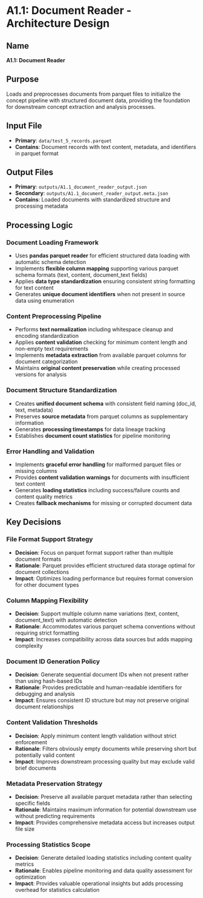 # A1.1: Document Reader - Architecture Design

## Name
**A1.1: Document Reader**

## Purpose
Loads and preprocesses documents from parquet files to initialize the concept pipeline with structured document data, providing the foundation for downstream concept extraction and analysis processes.

## Input File
- **Primary**: `data/test_5_records.parquet`
- **Contains**: Document records with text content, metadata, and identifiers in parquet format

## Output Files
- **Primary**: `outputs/A1.1_document_reader_output.json`
- **Secondary**: `outputs/A1.1_document_reader_output.meta.json`
- **Contains**: Loaded documents with standardized structure and processing metadata

## Processing Logic

### Document Loading Framework
- Uses **pandas parquet reader** for efficient structured data loading with automatic schema detection
- Implements **flexible column mapping** supporting various parquet schema formats (text, content, document_text fields)
- Applies **data type standardization** ensuring consistent string formatting for text content
- Generates **unique document identifiers** when not present in source data using enumeration

### Content Preprocessing Pipeline
- Performs **text normalization** including whitespace cleanup and encoding standardization
- Applies **content validation** checking for minimum content length and non-empty text requirements
- Implements **metadata extraction** from available parquet columns for document categorization
- Maintains **original content preservation** while creating processed versions for analysis

### Document Structure Standardization
- Creates **unified document schema** with consistent field naming (doc_id, text, metadata)
- Preserves **source metadata** from parquet columns as supplementary information
- Generates **processing timestamps** for data lineage tracking
- Establishes **document count statistics** for pipeline monitoring

### Error Handling and Validation
- Implements **graceful error handling** for malformed parquet files or missing columns
- Provides **content validation warnings** for documents with insufficient text content
- Generates **loading statistics** including success/failure counts and content quality metrics
- Creates **fallback mechanisms** for missing or corrupted document data

## Key Decisions

### File Format Support Strategy
- **Decision**: Focus on parquet format support rather than multiple document formats
- **Rationale**: Parquet provides efficient structured data storage optimal for document collections
- **Impact**: Optimizes loading performance but requires format conversion for other document types

### Column Mapping Flexibility
- **Decision**: Support multiple column name variations (text, content, document_text) with automatic detection
- **Rationale**: Accommodates various parquet schema conventions without requiring strict formatting
- **Impact**: Increases compatibility across data sources but adds mapping complexity

### Document ID Generation Policy
- **Decision**: Generate sequential document IDs when not present rather than using hash-based IDs
- **Rationale**: Provides predictable and human-readable identifiers for debugging and analysis
- **Impact**: Ensures consistent ID structure but may not preserve original document relationships

### Content Validation Thresholds
- **Decision**: Apply minimum content length validation without strict enforcement
- **Rationale**: Filters obviously empty documents while preserving short but potentially valid content
- **Impact**: Improves downstream processing quality but may exclude valid brief documents

### Metadata Preservation Strategy
- **Decision**: Preserve all available parquet metadata rather than selecting specific fields
- **Rationale**: Maintains maximum information for potential downstream use without predicting requirements
- **Impact**: Provides comprehensive metadata access but increases output file size

### Processing Statistics Scope
- **Decision**: Generate detailed loading statistics including content quality metrics
- **Rationale**: Enables pipeline monitoring and data quality assessment for optimization
- **Impact**: Provides valuable operational insights but adds processing overhead for statistics calculation